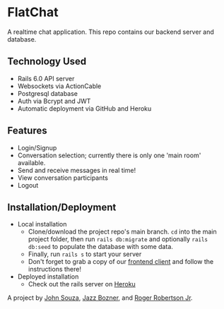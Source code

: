 # FlatChat

A realtime chat application. This repo contains our backend server and database.

## Technology Used

- Rails 6.0 API server
- Websockets via ActionCable
- Postgresql database
- Auth via Bcrypt and JWT
- Automatic deployment via GitHub and Heroku

## Features

- Login/Signup
- Conversation selection; currently there is only one 'main room' available.
- Send and receive messages in real time!
- View conversation participants
- Logout

## Installation/Deployment

- Local installation
    - Clone/download the project repo's main branch. `cd` into the main project folder, then run `rails db:migrate` and optionally `rails db:seed` to populate the database with some data. 
    - Finally, run `rails s` to start your server
    - Don't forget to grab a copy of our [frontend client](https://github.com/strangrjrjr/flatchat_frontend) and follow the instructions there!
- Deployed installation
    - Check out the rails server on [Heroku](https://flatchat-demo.herokuapp.com)

A project by [John Souza](https://github.com/jls-github), [Jazz Bozner](https://github.com/jazzbozner), and [Roger Robertson Jr](https://github.com/strangrjrjr).
